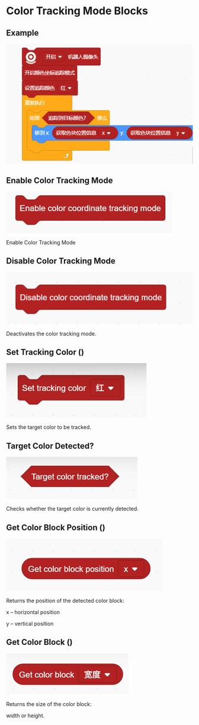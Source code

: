 # Color Tracking Mode Blocks
## Example
![](img/CT01.png)

## Enable Color Tracking Mode
![](img/CT02.png)

Enable Color Tracking Mode

## Disable Color Tracking Mode
![](img/CT03.png)

Deactivates the color tracking mode.

## Set Tracking Color ()
![](img/CT04.png)

Sets the target color to be tracked.

## Target Color Detected?
![](img/CT05.png)

Checks whether the target color is currently detected.

## Get Color Block Position ()
![](img/CT06.png)

Returns the position of the detected color block:

x – horizontal position

y – vertical position

## Get Color Block ()
![](img/CT07.png)

Returns the size of the color block:

width or height.

